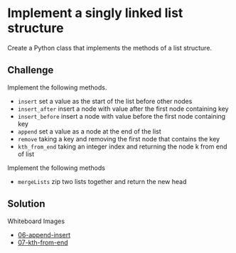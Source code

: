 # Implement a singly linked list structure
Create a Python class that implements the methods of a list structure.

## Challenge
Implement the following methods.

- `insert` set a value as the start of the list before other nodes
- `insert_after` insert a node with value after the first node containing key
- `insert_before` insert a node with value before the first node containing key
- `append` set a value as a node at the end of the list
- `remove` taking a key and removing the first node that contains the key
- `kth_from_end` taking an integer index and returning the node k from end of list

Implement the following methods

- `mergeLists` zip two lists together and return the new head

## Solution
Whiteboard Images
- [06-append-insert](../../assets/06-append-insert.jpg)
- [07-kth-from-end](../../assets/07-kth-from-end.jpg)
